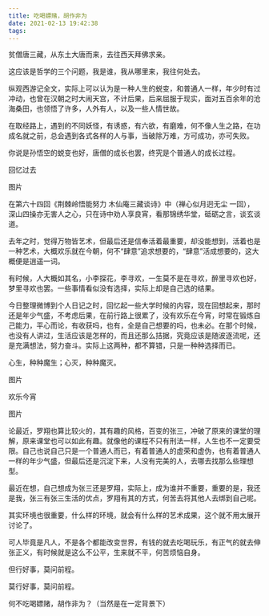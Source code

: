 ```yaml
---
title: 吃喝嫖赌，胡作非为
date: 2021-02-13 19:42:38
tags:
---
```


贫僧唐三藏，从东土大唐而来，去往西天拜佛求亲。

这应该是哲学的三个问题，我是谁，我从哪里来，我往何处去。

纵观西游记全文，实际上可以认为是一种人生的蜕变，和普通人一样，年少时有过冲动，也曾在汉朝之时大闹天宫，不计后果，后来屈服于现实，面对五百余年的沧海桑田，也领悟了许多，人外有人，以及一些人情世故。

在取经路上，遇到的不同妖怪，有诱惑，有六欲，有磨难，何不像人生之路，在功成名就之前，总会遇到各式各样的人与事，当破除万难，方可成功，亦可失败。

你说是孙悟空的蜕变也好，唐僧的成长也罢，终究是个普通人的成长过程。

回忆过去

图片

在第六十四回《荆棘岭悟能努力 木仙庵三藏谈诗》中（禅心似月迥无尘 一回），深山四操亦无害人之心，只在诗中劝人享良宵，看那锦绣华堂，砥砺之言，谈玄谈道。

去年之时，觉得万物皆艺术，但最后还是信奉活着最重要，却没能想到，活着也是一种艺术，大概欢乐就在今朝，何不“肆意”追求想要的，“肆意”活成想要的，这大概便是逍遥一词。

有时候，人大概如其名，小李探花，李寻欢，一生莫不是在寻欢，醉里寻欢也好，梦里寻欢也罢。一些事情看似没有选择，实际上却是自己选的结果。

今日整理微博到个人日记之时，回忆起一些大学时候的内容，现在回想起来，那时还是年少气盛，不考虑后果，在前行路上很累了，没有欢乐在今宵，时常在锻炼自己能力，平心而论，有收获吗，也有，全是自己想要的吗，也未必。在那个时候，也没有人讲过，生活应该是怎样的，而且还那么拮据，究竟应该是随波逐流呢，还是充满想法，努力奋斗。实际上这两种，都不算错，只是一种种选择而已。

心生，种种魔生；心灭，种种魔灭。

图片

欢乐今宵

图片

论最近，罗翔也算比较火的，其有趣的风格，百变的张三，冲破了原来的课堂的理解，原来课堂也可以如此有趣。就像他的课程不只有刑法一样，人生也不一定要受限。自己也说自己只是一个普通人而已，有着普通人的虚荣和虚伪，也有着普通人一样的年少气盛，但最后还是沉淀下来，人没有完美的人，去哪去找那么些理想型。

最近在想，自己想成为张三还是罗翔，实际上，成为谁并不重要，重要的是，我还是我，张三有张三生活的优点，罗翔有其的方式，何苦去将其他人去绑到自己呢。

其实环境也很重要，什么样的环境，就会有什么样的艺术成果，这个就不用太展开讨论了。

可人毕竟是凡人，不是各个都能改变世界，有钱的就去吃喝玩乐，有正气的就去伸张正义，有时候就是这么不公平，生来就不平，何苦烦恼自身。

但行好事，莫问前程。

莫行好事，莫问前程。

何不吃喝嫖赌，胡作非为？（当然是在一定背景下）